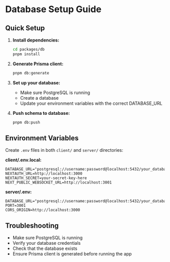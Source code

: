 # Database Setup Guide

## Quick Setup

1. **Install dependencies:**
   ```bash
   cd packages/db
   pnpm install
   ```

2. **Generate Prisma client:**
   ```bash
   pnpm db:generate
   ```

3. **Set up your database:**
   - Make sure PostgreSQL is running
   - Create a database
   - Update your environment variables with the correct DATABASE_URL

4. **Push schema to database:**
   ```bash
   pnpm db:push
   ```

## Environment Variables

Create `.env` files in both `client/` and `server/` directories:

**client/.env.local:**
```env
DATABASE_URL="postgresql://username:password@localhost:5432/your_database_name"
NEXTAUTH_URL=http://localhost:3000
NEXTAUTH_SECRET=your-secret-key-here
NEXT_PUBLIC_WEBSOCKET_URL=http://localhost:3001
```

**server/.env:**
```env
DATABASE_URL="postgresql://username:password@localhost:5432/your_database_name"
PORT=3001
CORS_ORIGIN=http://localhost:3000
```

## Troubleshooting

- Make sure PostgreSQL is running
- Verify your database credentials
- Check that the database exists
- Ensure Prisma client is generated before running the app

